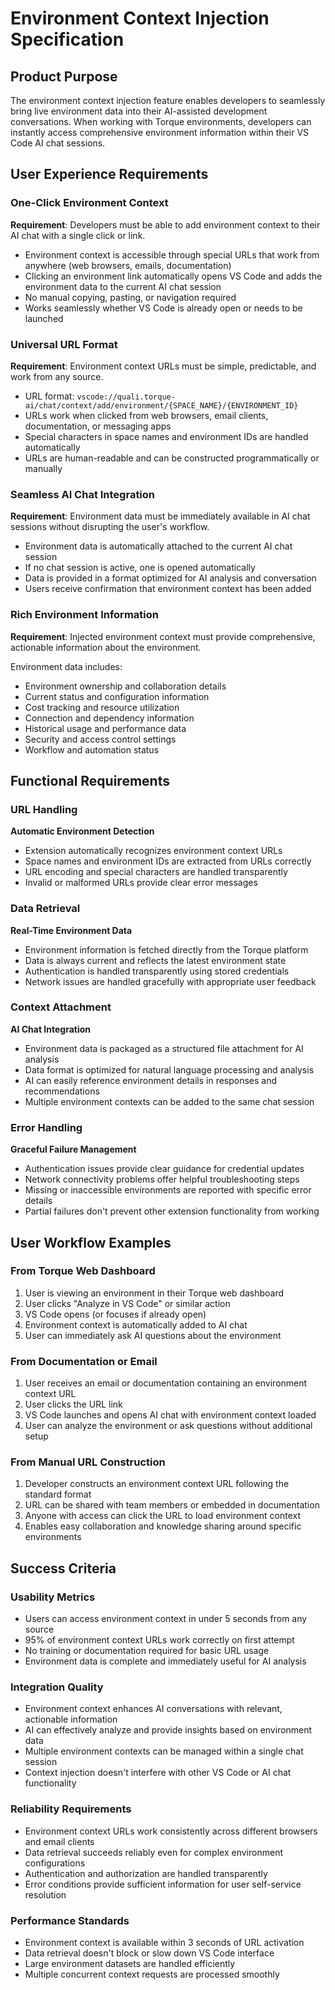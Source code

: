# Environment Context Injection Specification

## Product Purpose

The environment context injection feature enables developers to seamlessly bring live environment data into their AI-assisted development conversations. When working with Torque environments, developers can instantly access comprehensive environment information within their VS Code AI chat sessions.

## User Experience Requirements

### One-Click Environment Context

**Requirement**: Developers must be able to add environment context to their AI chat with a single click or link.

- Environment context is accessible through special URLs that work from anywhere (web browsers, emails, documentation)
- Clicking an environment link automatically opens VS Code and adds the environment data to the current AI chat session
- No manual copying, pasting, or navigation required
- Works seamlessly whether VS Code is already open or needs to be launched

### Universal URL Format

**Requirement**: Environment context URLs must be simple, predictable, and work from any source.

- URL format: `vscode://quali.torque-ai/chat/context/add/environment/{SPACE_NAME}/{ENVIRONMENT_ID}`
- URLs work when clicked from web browsers, email clients, documentation, or messaging apps
- Special characters in space names and environment IDs are handled automatically
- URLs are human-readable and can be constructed programmatically or manually

### Seamless AI Chat Integration

**Requirement**: Environment data must be immediately available in AI chat sessions without disrupting the user's workflow.

- Environment data is automatically attached to the current AI chat session
- If no chat session is active, one is opened automatically
- Data is provided in a format optimized for AI analysis and conversation
- Users receive confirmation that environment context has been added

### Rich Environment Information

**Requirement**: Injected environment context must provide comprehensive, actionable information about the environment.

Environment data includes:

- Environment ownership and collaboration details
- Current status and configuration information
- Cost tracking and resource utilization
- Connection and dependency information
- Historical usage and performance data
- Security and access control settings
- Workflow and automation status

## Functional Requirements

### URL Handling

**Automatic Environment Detection**

- Extension automatically recognizes environment context URLs
- Space names and environment IDs are extracted from URLs correctly
- URL encoding and special characters are handled transparently
- Invalid or malformed URLs provide clear error messages

### Data Retrieval

**Real-Time Environment Data**

- Environment information is fetched directly from the Torque platform
- Data is always current and reflects the latest environment state
- Authentication is handled transparently using stored credentials
- Network issues are handled gracefully with appropriate user feedback

### Context Attachment

**AI Chat Integration**

- Environment data is packaged as a structured file attachment for AI analysis
- Data format is optimized for natural language processing and analysis
- AI can easily reference environment details in responses and recommendations
- Multiple environment contexts can be added to the same chat session

### Error Handling

**Graceful Failure Management**

- Authentication issues provide clear guidance for credential updates
- Network connectivity problems offer helpful troubleshooting steps
- Missing or inaccessible environments are reported with specific error details
- Partial failures don't prevent other extension functionality from working

## User Workflow Examples

### From Torque Web Dashboard

1. User is viewing an environment in their Torque web dashboard
2. User clicks "Analyze in VS Code" or similar action
3. VS Code opens (or focuses if already open)
4. Environment context is automatically added to AI chat
5. User can immediately ask AI questions about the environment

### From Documentation or Email

1. User receives an email or documentation containing an environment context URL
2. User clicks the URL link
3. VS Code launches and opens AI chat with environment context loaded
4. User can analyze the environment or ask questions without additional setup

### From Manual URL Construction

1. Developer constructs an environment context URL following the standard format
2. URL can be shared with team members or embedded in documentation
3. Anyone with access can click the URL to load environment context
4. Enables easy collaboration and knowledge sharing around specific environments

## Success Criteria

### Usability Metrics

- Users can access environment context in under 5 seconds from any source
- 95% of environment context URLs work correctly on first attempt
- No training or documentation required for basic URL usage
- Environment data is complete and immediately useful for AI analysis

### Integration Quality

- Environment context enhances AI conversations with relevant, actionable information
- AI can effectively analyze and provide insights based on environment data
- Multiple environment contexts can be managed within a single chat session
- Context injection doesn't interfere with other VS Code or AI chat functionality

### Reliability Requirements

- Environment context URLs work consistently across different browsers and email clients
- Data retrieval succeeds reliably even for complex environment configurations
- Authentication and authorization are handled transparently
- Error conditions provide sufficient information for user self-service resolution

### Performance Standards

- Environment context is available within 3 seconds of URL activation
- Data retrieval doesn't block or slow down VS Code interface
- Large environment datasets are handled efficiently
- Multiple concurrent context requests are processed smoothly
